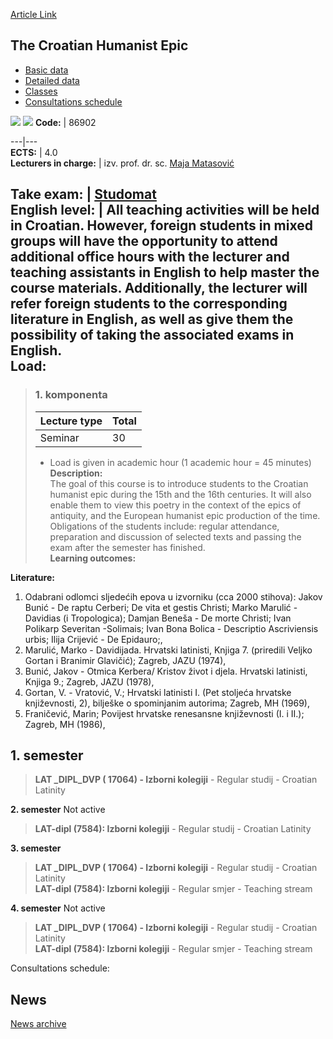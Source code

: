 [Article Link](https://www.fhs.hr/en/course/tche)

## The Croatian Humanist Epic
  * [Basic data](https://www.fhs.hr/en/course/tche#v1id-523840_450821_1_0 "Basic data")
  * [Detailed data](https://www.fhs.hr/en/course/tche#v1id-523840_450821_1_1 "Detailed data")
  * [Classes](https://www.fhs.hr/en/course/tche#v1id-523840_450821_1_2 "Classes")
  * [Consultations schedule](https://www.fhs.hr/en/course/tche#v1id-523840_450821_1_3 "Consultations schedule")


[![](https://www.fhs.hr/img/flags/gif/hr.gif)](https://www.fhs.hr/predmet/hhe) [![](https://www.fhs.hr/img/flags/gif/gb.gif)](https://www.fhs.hr/en/course/tche)
**Code:** |  86902  
  
---|---  
**ECTS:** |  4.0   
**Lecturers in charge:** |  izv. prof. dr. sc. [Maja Matasović](https://www.fhs.hr/staff/maja.matasovic)   
  
**Take exam:** |  [Studomat](http://www.isvu.hr/studomat)  
**English level:** |  All teaching activities will be held in Croatian. However, foreign students in mixed groups will have the opportunity to attend additional office hours with the lecturer and teaching assistants in English to help master the course materials. Additionally, the lecturer will refer foreign students to the corresponding literature in English, as well as give them the possibility of taking the associated exams in English.   
**Load:**  
---  
> ### 1. komponenta
> | Lecture type | Total  
> ---|---  
> Seminar | 30  
> * Load is given in academic hour (1 academic hour = 45 minutes)   
**Description:**  
> The goal of this course is to introduce students to the Croatian humanist epic during the 15th and the 16th centuries. It will also enable them to view this poetry in the context of the epics of antiquity, and the European humanist epic production of the time. Obligations of the students include: regular attendance, preparation and discussion of selected texts and passing the exam after the semester has finished.  
**Learning outcomes:**  

  
**Literature:**  
  1. Odabrani odlomci sljedećih epova u izvorniku (cca 2000 stihova): Jakov Bunić - De raptu Cerberi; De vita et gestis Christi; Marko Marulić - Davidias (i Tropologica); Damjan Beneša - De morte Christi; Ivan Polikarp Severitan -Solimais; Ivan Bona Bolica - Descriptio Ascriviensis urbis; Ilija Crijević - De Epidauro;, 
  2. Marulić, Marko - Davidijada. Hrvatski latinisti, Knjiga 7. (priredili Veljko Gortan i Branimir Glavičić); Zagreb, JAZU (1974), 
  3. Bunić, Jakov - Otmica Kerbera/ Kristov život i djela. Hrvatski latinisti, Knjiga 9.; Zagreb, JAZU (1978), 
  4. Gortan, V. - Vratović, V.; Hrvatski latinisti I. (Pet stoljeća hrvatske književnosti, 2), bilješke o spominjanim autorima; Zagreb, MH (1969), 
  5. Franičević, Marin; Povijest hrvatske renesansne književnosti (I. i II.); Zagreb, MH (1986), 

  
**1. semester**  
---  
> **LAT _DIPL_DVP ( 17064) - Izborni kolegiji** - Regular studij - Croatian Latinity  
>   
  
**2. semester** Not active  
> **LAT-dipl (7584): Izborni kolegiji** - Regular studij - Croatian Latinity  
>   
  
**3. semester**  
> **LAT _DIPL_DVP ( 17064) - Izborni kolegiji** - Regular studij - Croatian Latinity  
>  **LAT-dipl (7584): Izborni kolegiji** - Regular smjer - Teaching stream  
>   
  
**4. semester** Not active  
> **LAT _DIPL_DVP ( 17064) - Izborni kolegiji** - Regular studij - Croatian Latinity  
>  **LAT-dipl (7584): Izborni kolegiji** - Regular smjer - Teaching stream  
>   
Consultations schedule: 


## News
[News archive](https://www.fhs.hr/en/course/tche?@=20pii#news_77734 "News archive")
